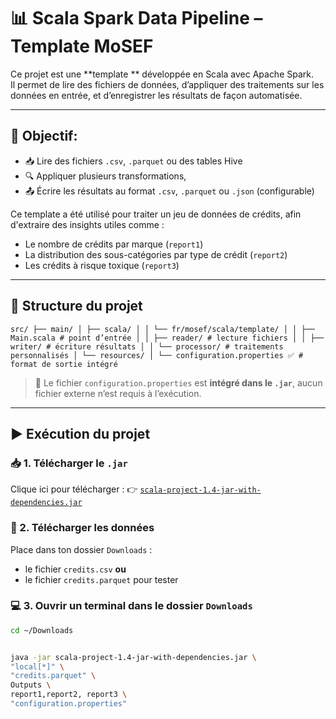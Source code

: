 # 📊 Scala Spark Data Pipeline – Template MoSEF

Ce projet est une **template ** développée en Scala avec Apache Spark.  
Il permet de lire des fichiers de données, d’appliquer des traitements sur les données en entrée, et d’enregistrer les résultats de façon automatisée.

---

## 🎯 Objectif:

- 📥 Lire des fichiers `.csv`, `.parquet` ou des tables Hive
- 🔍 Appliquer plusieurs transformations, 
- 📤 Écrire les résultats au format `.csv`, `.parquet` ou `.json` (configurable)

Ce template a été utilisé pour traiter un jeu de données de crédits, afin d'extraire des insights utiles comme :
- Le nombre de crédits par marque (`report1`)
- La distribution des sous-catégories par type de crédit (`report2`)
- Les crédits à risque toxique (`report3`)

---

## 🧱 Structure du projet
```text
src/ ├── main/ │ ├── scala/ │ │ └── fr/mosef/scala/template/ │ │ ├── Main.scala # point d’entrée │ │ ├── reader/ # lecture fichiers │ │ ├── writer/ # écriture résultats │ │ └── processor/ # traitements personnalisés │ └── resources/ │ └── configuration.properties ✅ # format de sortie intégré

```

> 📁 Le fichier `configuration.properties` est **intégré dans le `.jar`**, aucun fichier externe n’est requis à l’exécution.

---

## ▶️ Exécution du projet

### 📥 1. Télécharger le `.jar`

Clique ici pour télécharger :
👉 [`scala-project-1.4-jar-with-dependencies.jar`](https://github.com/Ayamokht/Scala_M2/packages/2465043)

### 📁 2. Télécharger les données

Place dans ton dossier `Downloads` :
- le fichier `credits.csv` **ou**
- le fichier `credits.parquet` pour tester 

### 💻 3. Ouvrir un terminal dans le dossier `Downloads`

```bash
cd ~/Downloads
```

```bash

java -jar scala-project-1.4-jar-with-dependencies.jar \
"local[*]" \
"credits.parquet" \
Outputs \
report1,report2, report3 \
"configuration.properties"

```
